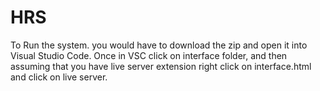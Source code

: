 # HRS

To Run the system. you would have to download the zip and open it into Visual Studio Code.
Once in VSC click on interface folder, and then assuming that you have live server extension right click on interface.html and click on live server. 
